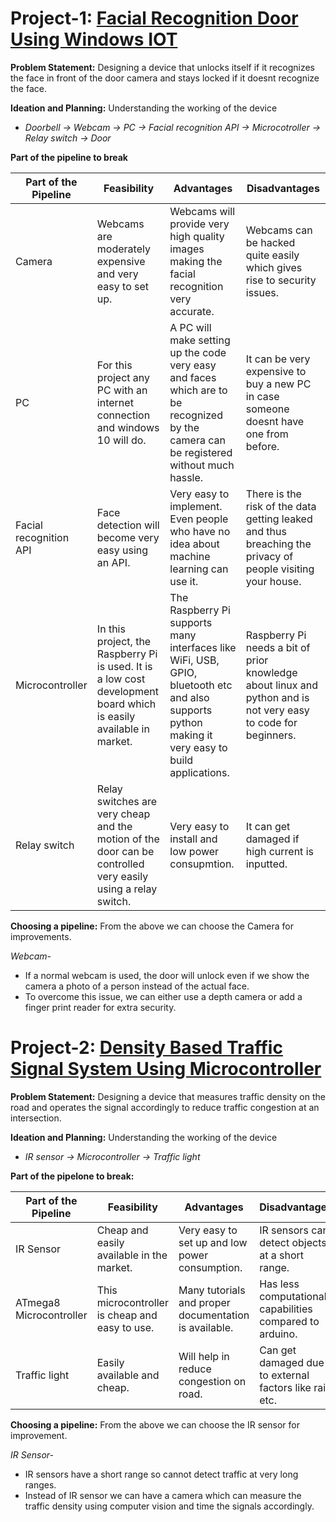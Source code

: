 # Project-1: [Facial Recognition Door Using Windows IOT](https://www.hackster.io/windows-iot/windows-iot-facial-recognition-door-e087ce)

**Problem Statement:** Designing a device that unlocks itself if it recognizes the face in front of the door camera and stays locked if it doesnt recognize the face.

**Ideation and Planning:** Understanding the working of the device
- *Doorbell -> Webcam -> PC -> Facial recognition API -> Microcotroller -> Relay switch -> Door*

**Part of the pipeline to break**

| Part of the Pipeline   | Feasibility                                                                                                        | Advantages                                                                                                                                        | Disadvantages                                                                                                  |
|------------------------|--------------------------------------------------------------------------------------------------------------------|---------------------------------------------------------------------------------------------------------------------------------------------------|----------------------------------------------------------------------------------------------------------------|
| Camera                 | Webcams are moderately expensive and very easy to set up.                                                          | Webcams will provide very high quality images making the facial recognition very accurate.                                                        | Webcams can be hacked quite easily which gives rise to security issues.                                        |
| PC                     | For this project any PC with an internet connection and windows 10 will do.                                        | A PC will make setting up the code very easy and faces which are to be recognized by the camera can be registered without much hassle.            | It can be very expensive to buy a new PC in case someone doesnt have one from before.                          |
| Facial recognition API | Face detection will become very easy using an API.                                                                 | Very easy to implement. Even people who have no idea about machine learning can use it.                                                           | There is the risk of the data getting leaked and thus breaching the privacy of people visiting your house.     |
| Microcontroller        | In this project, the Raspberry Pi is used. It is a low cost development board which is easily available in market. | The Raspberry Pi supports many interfaces like WiFi, USB, GPIO, bluetooth etc and also supports python making it very easy to build applications. | Raspberry Pi needs a bit of prior knowledge about linux and python and is not very easy to code for beginners. |
| Relay switch           | Relay switches are very cheap and the motion of the door can be controlled very easily using a relay switch.       | Very easy to install and low power consupmtion.                                                                                                   | It can get damaged if high current is inputted.                                                                |

**Choosing a pipeline:** 
From the above we can choose the Camera for improvements. 

*Webcam-* 
- If a normal webcam is used, the door will unlock even if we show the camera a photo of a person instead of the actual face. 
- To overcome this issue, we can either use a depth camera or add a finger print reader for extra security.


# Project-2: [Density Based Traffic Signal System Using Microcontroller](https://www.electronicshub.org/density-based-traffic-signal-system-using-microcontroller/)

**Problem Statement:** Designing a device that measures traffic density on the road and operates the signal accordingly to reduce traffic congestion at an intersection.

**Ideation and Planning:** Understanding the working of the device
- *IR sensor -> Microcontroller -> Traffic light*

**Part of the pipelone to break:**

| Part of the Pipeline    | Feasibility                                    | Advantages                                            | Disadvantages                                            |
|-------------------------|------------------------------------------------|-------------------------------------------------------|----------------------------------------------------------|
| IR Sensor               | Cheap and easily available in the market.      | Very easy to set up and low power consumption.        | IR sensors can detect objects at a short range.          |
| ATmega8 Microcontroller | This microcontroller is cheap and easy to use. | Many tutorials and proper documentation is available. | Has less computational capabilities compared to arduino. |
| Traffic light           | Easily available and cheap.                    | Will help in reduce congestion on road.               | Can get damaged due to external factors like rain etc.   |

**Choosing a pipeline:** 
From the above we can choose the IR sensor for improvement.

*IR Sensor-*
- IR sensors have a short range so cannot detect traffic at very long ranges.
- Instead of IR sensor we can have a camera which can measure the traffic density using computer vision and time the signals accordingly.
